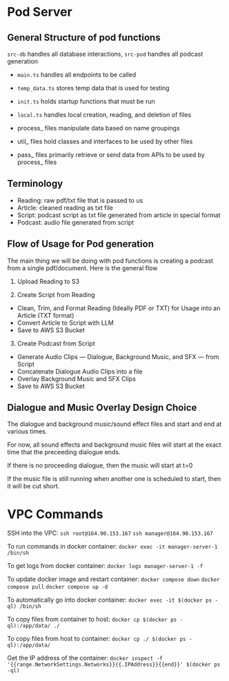 # Pod Server

## General Structure of pod functions

`src-db` handles all database interactions, `src-pod` handles all podcast generation

- `main.ts` handles all endpoints to be called
- `temp_data.ts` stores temp data that is used for testing
- `init.ts` holds startup functions that must be run
- `local.ts` handles local creation, reading, and deletion of files

- process_ files manipulate data based on name groupings 
- util_ files hold classes and interfaces to be used by other files
- pass_ files primarily retrieve or send data from APIs to be used by process_ files

## Terminology

- Reading: raw pdf/txt file that is passed to us 
- Article: cleaned reading as txt file
- Script: podcast script as txt file generated from article in special format
- Podcast: audio file generated from script

## Flow of Usage for Pod generation

The main thing we will be doing with pod functions is creating a podcast from a single pdf/document. Here is the general flow

1. Upload Reading to S3

2. Create Script from Reading 
  - Clean, Trim, and Format Reading (Ideally PDF or TXT) for Usage into an Article (TXT format)
  - Convert Article to Script with LLM
  - Save to AWS S3 Bucket

3. Create Podcast from Script
 - Generate Audio Clips — Dialogue, Background Music, and SFX — from Script
 - Concatenate Dialogue Audio Clips into a file
 - Overlay Background Music and SFX Clips 
 - Save to AWS S3 Bucket


## Dialogue and Music Overlay Design Choice

The dialogue and background music/sound effect files and start and end at various times. 

For now, all sound effects and background music files will start at the exact time that the preceeding dialogue ends. 

If there is no proceeding dialogue, then the music will start at t=0

If the music file is still running when another one is scheduled to start, then it will be cut short. 

# VPC Commands

SSH into the VPC:
`ssh root@164.90.153.167`
`ssh manager@164.90.153.167`

To run commands in docker container:
`docker exec -it manager-server-1 /bin/sh`

To get logs from docker container:
`docker logs manager-server-1 -f`

To update docker image and restart container:
`docker compose down`
`docker compose pull`
`docker compose up -d`

To automatically go into docker container:
`docker exec -it $(docker ps -ql) /bin/sh`

To copy files from container to host:
`docker cp $(docker ps -ql):/app/data/ ./`

To copy files from host to container:
`docker cp ./ $(docker ps -ql):/app/data/`

Get the IP address of the container:
`docker inspect -f '{{range.NetworkSettings.Networks}}{{.IPAddress}}{{end}}' $(docker ps -ql)`